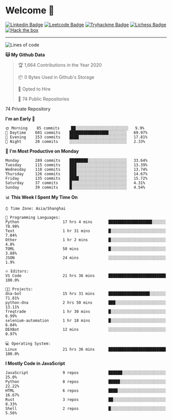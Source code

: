 # Welcome 👋

[![Linkedin Badge](https://img.shields.io/badge/-PedroTorres-blue?style=flat-square&logo=Linkedin&logoColor=white&link=https://www.linkedin.com/in/PedroTorres/)](https://www.linkedin.com/in/pedro-torres-cruz/)
[![Leetcode Badge](https://img.shields.io/badge/profile-leetcode-green)](https://leetcode.com/corfucinas/)
[![Tryhackme Badge](https://img.shields.io/badge/profile-tryhackme-blue)](https://tryhackme.com/p/Corfucinas/)
[![Lichess Badge](https://img.shields.io/badge/challenge_me-lichess-yellow)](https://lichess.org/@/Corfucinas)
[![Hack the box](https://img.shields.io/badge/hack_the_box-profile-red)](https://www.hackthebox.eu/profile/375826)

---

<!--START_SECTION:waka-->
![Lines of code](https://img.shields.io/badge/From%20Hello%20World%20I%27ve%20Written-23.9%20million%20lines%20of%20code-blue)

**🐱 My Github Data** 

> 🏆 1,664 Contributions in the Year 2020
 > 
> 📦 0 Bytes Used in Github's Storage 
 > 
> 💼 Opted to Hire
 > 
> 📜 74 Public Repositories 
 > 
74 Private Repository 
 > 
**I'm an Early 🐤** 

```text
🌞 Morning    85 commits     ██░░░░░░░░░░░░░░░░░░░░░░░   9.9% 
🌆 Daytime    601 commits    █████████████████░░░░░░░░   69.97% 
🌃 Evening    153 commits    ████░░░░░░░░░░░░░░░░░░░░░   17.81% 
🌙 Night      20 commits     ░░░░░░░░░░░░░░░░░░░░░░░░░   2.33%

```
📅 **I'm Most Productive on Monday** 

```text
Monday       289 commits    ████████░░░░░░░░░░░░░░░░░   33.64% 
Tuesday      115 commits    ███░░░░░░░░░░░░░░░░░░░░░░   13.39% 
Wednesday    118 commits    ███░░░░░░░░░░░░░░░░░░░░░░   13.74% 
Thursday     126 commits    ███░░░░░░░░░░░░░░░░░░░░░░   14.67% 
Friday       135 commits    ████░░░░░░░░░░░░░░░░░░░░░   15.72% 
Saturday     37 commits     █░░░░░░░░░░░░░░░░░░░░░░░░   4.31% 
Sunday       39 commits     █░░░░░░░░░░░░░░░░░░░░░░░░   4.54%

```


📊 **This Week I Spent My Time On** 

```text
⌚︎ Time Zone: Asia/Shanghai

💬 Programming Languages: 
Python                   17 hrs 4 mins       ███████████████████░░░░░░   78.98% 
Text                     1 hr 31 mins        █░░░░░░░░░░░░░░░░░░░░░░░░   7.04% 
Other                    1 hr 2 mins         █░░░░░░░░░░░░░░░░░░░░░░░░   4.8% 
TOML                     50 mins             █░░░░░░░░░░░░░░░░░░░░░░░░   3.88% 
JSON                     24 mins             ░░░░░░░░░░░░░░░░░░░░░░░░░   1.9%

🔥 Editors: 
VS Code                  21 hrs 36 mins      █████████████████████████   100.0%

🐱‍💻 Projects: 
dna-bot                  15 hrs 31 mins      ██████████████████░░░░░░░   71.81% 
python-dna               2 hrs 50 mins       ███░░░░░░░░░░░░░░░░░░░░░░   13.11% 
freqtrade                1 hr 30 mins        █░░░░░░░░░░░░░░░░░░░░░░░░   6.99% 
selenium-automation      1 hr 18 mins        █░░░░░░░░░░░░░░░░░░░░░░░░   6.04% 
DEXBot                   12 mins             ░░░░░░░░░░░░░░░░░░░░░░░░░   0.97%

💻 Operating System: 
Linux                    21 hrs 36 mins      █████████████████████████   100.0%

```

**I Mostly Code in JavaScript** 

```text
JavaScript               9 repos             ██████░░░░░░░░░░░░░░░░░░░   25.0% 
Python                   8 repos             █████░░░░░░░░░░░░░░░░░░░░   22.22% 
HTML                     6 repos             ████░░░░░░░░░░░░░░░░░░░░░   16.67% 
Rust                     3 repos             ██░░░░░░░░░░░░░░░░░░░░░░░   8.33% 
Shell                    2 repos             █░░░░░░░░░░░░░░░░░░░░░░░░   5.56%

```



<!--END_SECTION:waka-->
